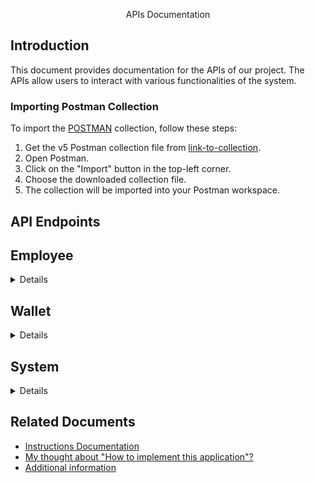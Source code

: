 <p align="center">APIs Documentation</p>

## Introduction

This document provides documentation for the APIs of our project. The APIs allow users to interact with various functionalities of the system.

### Importing Postman Collection

To import the [POSTMAN](https://www.postman.com/) collection, follow these steps:

1. Get the v5 Postman collection file from [link-to-collection](./assets/salary-hero.postman-collection.json).
2. Open Postman.
3. Click on the "Import" button in the top-left corner.
4. Choose the downloaded collection file.
5. The collection will be imported into your Postman workspace.

## API Endpoints

## Employee

<details>

#### Find all

<details>
 <summary><code>GET</code> <code><b>/v1</b></code> <code>/employees</code></summary>

#### Overview
List all Employee in app

##### Parameters

> None

##### Response

```
{
  "id": number,
  "name": string,
  "type": string,
  "base_salary": number,
  "current_balance": number,
  "day_of_works": number
}[]
```

## </details>

#### Create an employee

<details>
 <summary><code>POST</code> <code><b>/v1</b></code> <code>/employees</code></summary>

##### Parameters

> None

##### Body

> | property      | required | description                        |
> | ------------- | -------- | ---------------------------------- |
> | `name`        | `yes`    | `a name of employee` |
> | `employee_type_id`        | `yes`    | `an id of employee type` |
> | `base_salary`        | `yes`    | `a base salary of employee, it will be monthly or daily depends on employee type` |
> | `balance`        | `yes`    | `a current balance of employee` |

##### Response

```
{
    "id": number,
    "name": string,
    "employee_type": {
        "id": number,
        "type": string
    },
    "salary": {
        "id": number,
        "base_salary": number
    },
    "wallet": {
        "id": number,
        "ballance": number
    }
}
```

</details>


#### Create an attendance for employee

<details>
 <summary><code>POST</code> <code><b>/v1</b></code> <code>/employees/attendances</code></summary>

##### Parameters

> None

##### Body

> | property      | required | description                        |
> | ------------- | -------- | ---------------------------------- |
> | `date`        | `yes`    | `a date of working` |
> | `status`        | `yes`    | `a status of date of working. Available value [PRESENT, LEAVE, ABSENT]` |
> | `employee_id`        | `yes`    | `an id of employee` |

##### Response

```
{
    "id": number,
    "date": Date,
    "status": string,
    "employee": {
        "id": number,
        "name": string
    }
}
```

</details>

## </details>

## Wallet

<details>

#### Trigger testing to update balance for first employee in table

<details>
 <summary><code>GET</code> <code><b>/v1</b></code> <code>/wallets/trigger</code></summary>

##### Parameters

> None

</details>

## </details>

## System

<details>

#### Manual updating balance

<details>
 <summary><code>POST</code> <code><b>/v1</b></code> <code>/update-balance</code></summary>

##### Parameters

> None

</details>

## </details>

## Related Documents

- [Instructions Documentation](../README.md)
- [My thought about "How to implement this application"?](./implement.md)
- [Additional information](./additional.md)